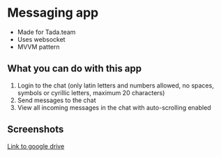 # Messaging app
* Made for Tada.team
* Uses websocket
* MVVM pattern

## What you can do with this app
1. Login to the chat (only latin letters and numbers allowed, no spaces, symbols or cyrillic letters, maximum 20 characters)
2. Send messages to the chat
3. View all incoming messages in the chat with auto-scrolling enabled

## Screenshots

[Link to google drive](https://drive.google.com/drive/folders/1vxpwZyeXWBhwyAfp2b2YSEP7ugedIqFY?usp=sharing)

